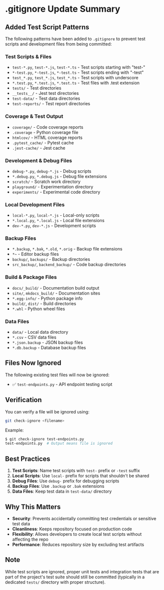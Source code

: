 # .gitignore Update Summary

## Added Test Script Patterns

The following patterns have been added to `.gitignore` to prevent test scripts and development files from being committed:

### Test Scripts & Files
- `test-*.py`, `test-*.js`, `test-*.ts` - Test scripts starting with "test-"
- `*-test.py`, `*-test.js`, `*-test.ts` - Test scripts ending with "-test"
- `test_*.py`, `test_*.js`, `test_*.ts` - Test scripts with underscore
- `*.test.py`, `*.test.js`, `*.test.ts` - Test files with .test extension
- `tests/` - Test directories
- `__tests__/` - Jest test directories
- `test-data/` - Test data directories
- `test-reports/` - Test report directories

### Coverage & Test Output
- `coverage/` - Code coverage reports
- `.coverage` - Python coverage file
- `htmlcov/` - HTML coverage reports
- `.pytest_cache/` - Pytest cache
- `.jest-cache/` - Jest cache

### Development & Debug Files
- `debug-*.py`, `debug-*.js` - Debug scripts
- `*.debug.py`, `*.debug.js` - Debug file extensions
- `scratch/` - Scratch work directory
- `playground/` - Experimentation directory
- `experiments/` - Experimental code directory

### Local Development Files
- `local-*.py`, `local-*.js` - Local-only scripts
- `*.local.py`, `*.local.js` - Local file extensions
- `dev-*.py`, `dev-*.js` - Development scripts

### Backup Files
- `*.backup`, `*.bak`, `*.old`, `*.orig` - Backup file extensions
- `*~` - Editor backup files
- `backup/`, `backups/` - Backup directories
- `src_backup/`, `backend_backup/` - Code backup directories

### Build & Package Files
- `docs/_build/` - Documentation build output
- `site/`, `mkdocs_build/` - Documentation sites
- `*.egg-info/` - Python package info
- `build/`, `dist/` - Build directories
- `*.whl` - Python wheel files

### Data Files
- `data/` - Local data directory
- `*.csv` - CSV data files
- `*.json.backup` - JSON backup files
- `*.db.backup` - Database backup files

## Files Now Ignored

The following existing test files will now be ignored:
- ✅ `test-endpoints.py` - API endpoint testing script

## Verification

You can verify a file will be ignored using:
```bash
git check-ignore <filename>
```

Example:
```bash
$ git check-ignore test-endpoints.py
test-endpoints.py  # Output means file is ignored
```

## Best Practices

1. **Test Scripts**: Name test scripts with `test-` prefix or `-test` suffix
2. **Local Scripts**: Use `local-` prefix for scripts that shouldn't be shared
3. **Debug Files**: Use `debug-` prefix for debugging scripts
4. **Backup Files**: Use `.backup` or `.bak` extensions
5. **Data Files**: Keep test data in `test-data/` directory

## Why This Matters

- **Security**: Prevents accidentally committing test credentials or sensitive test data
- **Cleanliness**: Keeps repository focused on production code
- **Flexibility**: Allows developers to create local test scripts without affecting the repo
- **Performance**: Reduces repository size by excluding test artifacts

## Note

While test scripts are ignored, proper unit tests and integration tests that are part of the project's test suite should still be committed (typically in a dedicated `tests/` directory with proper structure).